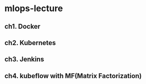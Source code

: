 # mlops-lecture

## ch1. Docker

## ch2. Kubernetes

## ch3. Jenkins

## ch4. kubeflow with MF(Matrix Factorization)